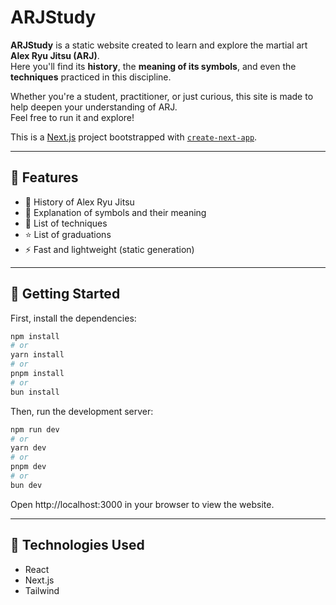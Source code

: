 # ARJStudy

**ARJStudy** is a static website created to learn and explore the martial art **Alex Ryu Jitsu (ARJ)**.  
Here you'll find its **history**, the **meaning of its symbols**, and even the **techniques** practiced in this discipline.

Whether you're a student, practitioner, or just curious, this site is made to help deepen your understanding of ARJ.  
Feel free to run it and explore!

This is a [Next.js](https://nextjs.org) project bootstrapped with [`create-next-app`](https://nextjs.org/docs/pages/api-reference/create-next-app).

---

## 🧠 Features

- 📜 History of Alex Ryu Jitsu  
- 🧩 Explanation of symbols and their meaning  
- 🥋 List of techniques
- ⭐️ List of graduations
- ⚡ Fast and lightweight (static generation)

---

## 🚀 Getting Started

First, install the dependencies:

```bash
npm install
# or
yarn install
# or
pnpm install
# or
bun install
```

Then, run the development server:

```bash
npm run dev
# or
yarn dev
# or
pnpm dev
# or
bun dev
```
Open http://localhost:3000 in your browser to view the website.

---

## 🔧 Technologies Used

- React
- Next.js
- Tailwind

